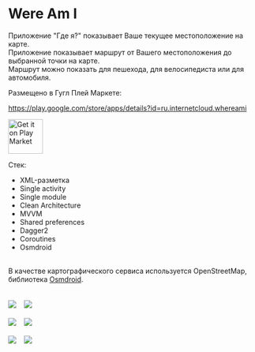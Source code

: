 # Were Am I

Приложение "Где я?" показывает Ваше текущее местоположение на карте.<br/>
Приложение показывает маршрут от Вашего местоположения до выбранной точки на карте.<br/>
Маршрут можно показать для пешехода, для велосипедиста или для автомобиля.

Размещено в Гугл Плей Маркете:

https://play.google.com/store/apps/details?id=ru.internetcloud.whereami

<a href="https://play.google.com/store/apps/details?id=ru.internetcloud.whereami">
<img src="/screenshots/GooglePlay.png" alt="Get it on Play Market" height="70"></a>

Стек:
- XML-разметка
- Single activity
- Single module
- Clean Architecture
- MVVM
- Shared preferences
- Dagger2
- Coroutines
- Osmdroid

<br/>
В качестве картографического сервиса используется OpenStreetMap, библиотека <a href="https://github.com/osmdroid/osmdroid">Osmdroid</a>.<br/>
<br/>
<br/>

<kbd>
  <img src="/screenshots/Splashscreen.png"> 
</kbd>
&#160;
<kbd>
  <img src="/screenshots/BogginiPark.png"> 
</kbd>

<br/>
<br/>

<kbd>
  <img src="/screenshots/Address.png"> 
</kbd>
&#160;
<kbd>
  <img src="/screenshots/Foot.png"> 
</kbd>

<br/>
<br/>

<kbd>
  <img src="/screenshots/Bike.png"> 
</kbd>
&#160;
<kbd>
  <img src="/screenshots/Car.png"> 
</kbd>

<br/>
<br/>

